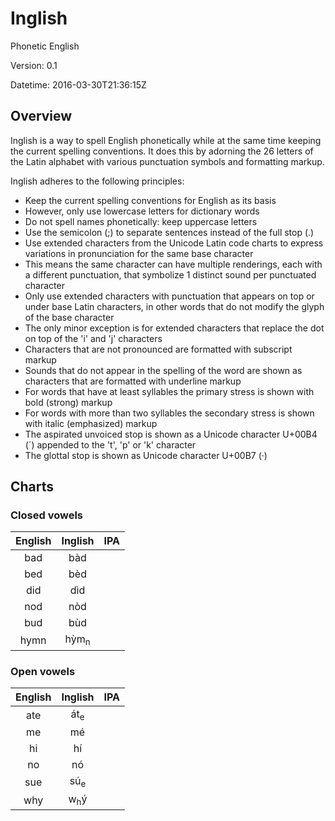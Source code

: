 # Inglish

Phonetic English

Version: 0.1

Datetime: 2016-03-30T21:36:15Z

## Overview

Inglish is a way to spell English phonetically while at the same time keeping the current spelling conventions. It does this by adorning the 26 letters of the Latin alphabet with various punctuation symbols and formatting markup.

Inglish adheres to the following principles:
- Keep the current spelling conventions for English as its basis
- However, only use lowercase letters for dictionary words
- Do not spell names phonetically: keep uppercase letters
- Use the semicolon (;) to separate sentences instead of the full stop (.)
- Use extended characters from the Unicode Latin code charts to express variations in pronunciation for the same base character
- This means the same character can have multiple renderings, each with a different punctuation, that symbolize 1 distinct sound per punctuated character
- Only use extended characters with punctuation that appears on top or under base Latin characters, in other words that do not modify the glyph of the base character
- The only minor exception is for extended characters that replace the dot on top of the 'i' and 'j' characters
- Characters that are not pronounced are formatted with subscript markup
- Sounds that do not appear in the spelling of the word are shown as characters that are formatted with underline markup
- For words that have at least syllables the primary stress is shown with bold (strong) markup
- For words with more than two syllables the secondary stress is shown with italic (emphasized) markup
- The aspirated unvoiced stop is shown as a Unicode character U+00B4 (&#x00B4;) appended to the 't', 'p' or 'k' character
- The glottal stop is shown as Unicode character U+00B7 (&#x00B7;)

## Charts

### Closed vowels
|English|Inglish|IPA|
|:-----:|:-----:|:-:|
|bad|b&#x00E0;d||
|bed|b&#x00E8;d||
|did|d&#x00EC;d||
|nod|n&#x00F2;d||
|bud|b&#x00F9;d||
|hymn|h&#x1EF3;m<sub>n</sub>||

### Open vowels
|English|Inglish|IPA|
|:-----:|:-----:|:-:|
|ate|&#x00E1;t<sub>e</sub>||
|me|m&#x00E9;||
|hi|h&#x00ED;||
|no|n&#x00F3;||
|sue|s&#x00FA;<sub>e</sub>||
|why|w<sub>h</sub>&#x00FD;||


